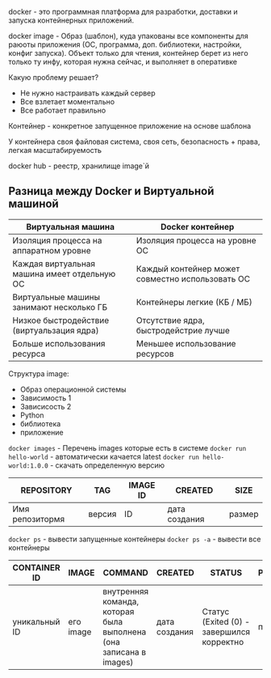 docker - это программная платформа для разработки, доставки и запуска контейнерных приложений.

docker image -  Образ (шаблон), куда упакованы все компоненты для раюоты приложения (ОС, программа, доп. библиотеки, настройки, конфиг запуска). Объект только для чтения, контейнер берет из него только ту инфу, которая нужна сейчас, и выполняет в оперативке

Какую проблему решает?
- Не нужно настраивать каждый сервер
- Все взлетает моментально
- Все работает правильно

Контейнер - конкретное запущенное приложение на основе шаблона

У контейнера своя файловая система, своя сеть, безопасность + права, легкая масштабируемость

docker hub - реестр, хранилище image`й

## Разница между Docker и Виртуальной машиной

| Виртуальная машина | Docker контейнер |
| --- | --- |
| Изоляция процесса на аппаратном уровне | Изоляция процесса на уровне ОС |
| Каждая виртуальная машина имеет отдельную ОС | Каждый контейнер может совместно использовать ОС |
| Виртуальные машины занимают несколько ГБ | Контейнеры легкие (КБ / МБ) |
| Низкое быстродействие (виртуальзация ядра) | Отсутствие ядра, быстродейстрие лучше |
| Больше использования ресурса | Меньшее использование ресурсов |


Структура image:
- Образ операционной системы
- Зависимость 1
- Зависисость 2
- Python
- библиотека
- приложение

`docker images` - Перечень images которые есть в системе
`docker run hello-world` - автоматически качается latest
`docker run hello-world:1.0.0` - скачать определенную версию

| REPOSITORY | TAG | IMAGE ID | CREATED | SIZE |
| --- | --- | --- | --- | --- |
| Имя репозитормя | версия | ID | дата создания | размер |

`docker ps` - вывести запущенные контейнеры
`docker ps -a` - вывести все контейнеры

| CONTAINER ID | IMAGE | COMMAND | CREATED | STATUS | PORTS | NAMES |
| --- | --- | --- | --- | --- | --- | --- |
| уникальный ID | его image | внутренняя команда, которая была выполнена (она записана в images) | дата создания | Статус (Exited (0) - завершился корректно | порт | имена контейнеров (если не указываем, дается автоматически)|

